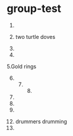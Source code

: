 # group-test

1.

2. two turtle doves
3.
4.

5.Gold rings

6. 7. 8.

9.
10.
11.

12) drummers drumming
13)
